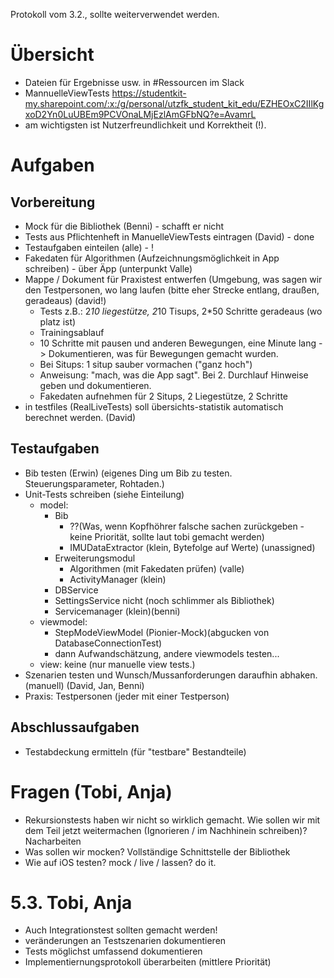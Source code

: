 Protokoll vom 3.2., sollte weiterverwendet werden.

# Übersicht
- Dateien für Ergebnisse usw. in #Ressourcen im Slack
- MannuelleViewTests https://studentkit-my.sharepoint.com/:x:/g/personal/utzfk_student_kit_edu/EZHEOxC2IIlKgxoD2Yn0LuUBEm9PCVOnaLMjEzlAmGFbNQ?e=AvamrL
- am wichtigsten ist Nutzerfreundlichkeit und Korrektheit (!).

# Aufgaben
## Vorbereitung
- Mock für die Bibliothek (Benni) - schafft er nicht
- Tests aus Pflichtenheft in ManuelleViewTests eintragen (David) - done
- Testaufgaben einteilen (alle) - !
- Fakedaten für Algorithmen (Aufzeichnungsmöglichkeit in App schreiben) - über Äpp (unterpunkt Valle)
- Mappe / Dokument für Praxistest entwerfen (Umgebung, was sagen wir den Testpersonen, wo lang laufen (bitte eher Strecke entlang, draußen, geradeaus) (david!)
  - Tests z.B.: 2*10 liegestütze, 2*10 Tisups, 2*50 Schritte geradeaus (wo platz ist)
  - Trainingsablauf
  - 10 Schritte mit pausen und anderen Bewegungen, eine Minute lang -> Dokumentieren, was für Bewegungen gemacht wurden.
  - Bei Situps: 1 situp sauber vormachen ("ganz hoch")
  - Anweisung: "mach, was die App sagt". Bei 2. Durchlauf Hinweise geben und dokumentieren. 
  - Fakedaten aufnehmen für 2 Situps, 2 Liegestütze, 2 Schritte
- in testfiles (RealLiveTests) soll übersichts-statistik automatisch berechnet werden. (David)
## Testaufgaben
- Bib testen (Erwin) (eigenes Ding um Bib zu testen. Steuerungsparameter, Rohtaden.)
- Unit-Tests schreiben (siehe Einteilung)
  - model:
    - Bib 
      - ??(Was, wenn Kopfhöhrer falsche sachen zurückgeben  - keine Priorität, sollte laut tobi gemacht werden)
      - IMUDataExtractor (klein, Bytefolge auf Werte) (unassigned)
    - Erweiterungsmodul 
      - Algorithmen (mit Fakedaten prüfen) (valle)
      - ActivityManager (klein)
    - DBService
    - SettingsService nicht (noch schlimmer als Bibliothek)
    - Servicemanager (klein)(benni)
  - viewmodel: 
    - StepModeViewModel (Pionier-Mock)(abgucken von DatabaseConnectionTest)
    - dann Aufwandschätzung, andere viewmodels testen...
  - view: keine (nur manuelle view tests.)
- Szenarien testen und Wunsch/Mussanforderungen daraufhin abhaken. (manuell) (David, Jan, Benni)
- Praxis: Testpersonen (jeder mit einer Testperson)
## Abschlussaufgaben
- Testabdeckung ermitteln (für "testbare" Bestandteile)


# Fragen (Tobi, Anja)
- Rekursionstests haben wir nicht so wirklich gemacht. Wie sollen wir mit dem Teil jetzt weitermachen (Ignorieren / im Nachhinein schreiben)? Nacharbeiten
- Was sollen wir mocken? Vollständige Schnittstelle der Bibliothek
- Wie auf iOS testen? mock / live / lassen? do it.


# 5.3. Tobi, Anja

- Auch Integrationstest sollten gemacht werden!
- veränderungen an Testszenarien dokumentieren
- Tests möglichst umfassend dokumentieren
- Implementiernungsprotokoll überarbeiten (mittlere Priorität)